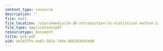 ```yaml
---
content_type: resource
description: ''
file: null
file_location: /coursemedia/14-30-introduction-to-statistical-method-in-economics-spring-2006/ae2437feee82565a740a8b6103b454d0_ps6.pdf
file_type: application/pdf
resourcetype: Document
title: ps6.pdf
uid: ae2437fe-ee82-565a-740a-8b6103b454d0
---
```

